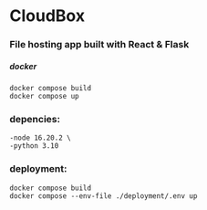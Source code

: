 # CloudBox
### File hosting app built with React & Flask

##### docker

    docker compose build
    docker compose up

### depencies:
    -node 16.20.2 \
    -python 3.10

### deployment:
    docker compose build
    docker compose --env-file ./deployment/.env up